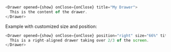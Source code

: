 ```js
<Drawer opened={show} onClose={onClose} title="My Drawer">
  This is the content of the drawer.
</Drawer>
```

Example with customized size and position:
```js
<Drawer opened={show} onClose={onClose} position="right" size="66%" title="Custom Drawer">
  This is a right-aligned drawer taking over 2/3 of the screen.
</Drawer>
```